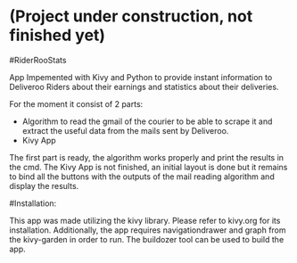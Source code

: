 (Project under construction, not finished yet)
============

#RiderRooStats

App Impemented with Kivy and Python to provide instant information to Deliveroo Riders about their earnings and statistics about their deliveries. 

For the moment it consist of 2 parts:
* Algorithm to read the gmail of the courier to be able to scrape it and extract the useful data from
the mails sent by Deliveroo.
* Kivy App


The first part is ready, the algorithm works properly and print the results in the cmd.
The Kivy App is not finished, an initial layout is done but it remains to bind all the buttons with
the outputs of the mail reading algorithm and display the results.

#Installation:

This app was made utilizing the kivy library. Please refer to kivy.org for its installation. Additionally, the app requires navigationdrawer and graph from the kivy-garden in order to run. The buildozer tool can be used to build the app.
